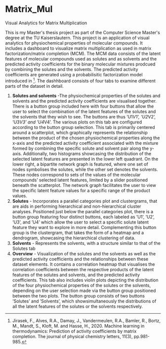 # Matrix_Mul
Visual Analytics for Matrix Multiplication

This is my Master's thesis project as part of the Computer Science Master's degree at the TU Kaiserslautern.
This project is an application of visual analytics for physiochemical properties of molecular compounds. It includes a dashboard to visualize matrix multiplication as used in matrix factorization/matrix completion (MCM). The MCM data consists of the latent features of molecular compounds used as solutes and as solvents and the predicted activity coefficients for the  binary molecular mixtures prodcued by combining the solutes and the solvents. The predicted activity coefficients are generated using a probabilisitic factorization model introduced in [^1].
The dashhboard consists of four tabs to examine different parts of the dataset in detail.
1) **Solutes and solvents** -The physiochemical properties of the solutes and solvents and the predicted activity coefficients are visualised together. There is a button group included here with four buttons that allow the user to select the combination of the latent features of the solutes and the solvents that they wish to see. The buttons are thus ’U1*V1’, ’U2*V2’, ’U3*V3’ and ’U4*V4’. The various plots on this tab are configured according to the button group selection. This tab is primarily centered around a scatterplot, which graphically represents the relationship between the product of the chosen physiochemical properties along the x-axis and the predicted activity coefficient associated with the mixture formed by combining the specific solute and solvent pair along the y-axis. Additionally, two histograms showcasing the distribution of the selected latent features are presented in the lower left quadrant. On the lower right, a bipartite network graph is featured, where one set of nodes symbolises the solutes, while the other set denotes the solvents. These nodes correspond to sets of the values of the molecular compounds’ selected latent features, limited by a slider positioned beneath the scatterplot. The network graph facilitates the user to view the specific latent feature values for a specific range of the product values.
2) **Solutes** - Incorporates a parallel categories plot and clustergrams, that are aids in performing hierarchical and non-hierarchical cluster analyses. Positioned just below the parallel categories plot, there is a button group featuring four distinct buttons, each labeled as ’U1’, ’U2’, ’U3’, and ’U4’ which allow the user to select a specific solute latent 
feature they want to explore in more detail. Complementing this button group is the clustergram, that takes the form of a heatmap and a dendrogram, showcasing the hierarchical clustering of data.
3) **Solvents** - Represents the solvents, with a structure similar to that of the Solutes tab
4) **Overview** - Visualization of the solutes and the solvents as well as the predicted activity coefficients and the relationships between these dataset elements. It contains a correlation heatmap that visualises the correlation coefficients between the respective products of the latent features of the solutes and solvents, and the predicted activity coefficients. This tab also includes violin plots depicting the distribution of the four physiochemical properties of the solutes or the solvents, depending on the
user selection made via the button group positioned between the two plots. The button group consists of two buttons ’Solutes’ and ’Solvents’, which showsimultaneously the distributions of all the latent features of the solutes or the solvents respectively.

[^1]: Jirasek, F., Alves, R.A., Damay, J., Vandermeulen, R.A., Bamler, R., Bortz, M., Mandt, S., Kloft, M. and Hasse, H., 2020. Machine learning in thermodynamics: Prediction of activity coefficients by matrix completion. The journal of physical chemistry letters, 11(3), pp.981-985.
